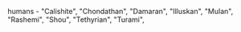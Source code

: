 humans -
"Calishite",
"Chondathan",
"Damaran",
"Illuskan",
"Mulan",
"Rashemi",
"Shou",
"Tethyrian",
"Turami",

